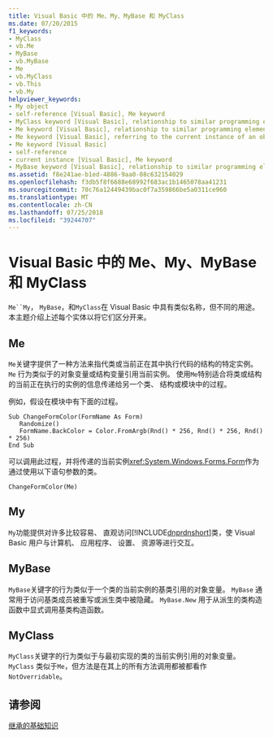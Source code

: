```yaml
---
title: Visual Basic 中的 Me、My、MyBase 和 MyClass
ms.date: 07/20/2015
f1_keywords:
- MyClass
- vb.Me
- MyBase
- vb.MyBase
- Me
- vb.MyClass
- vb.This
- vb.My
helpviewer_keywords:
- My object
- self-reference [Visual Basic], Me keyword
- MyClass keyword [Visual Basic], relationship to similar programming elements
- Me keyword [Visual Basic], relationship to similar programming elements
- Me keyword [Visual Basic], referring to the current instance of an object
- Me keyword [Visual Basic]
- self-reference
- current instance [Visual Basic], Me keyword
- MyBase keyword [Visual Basic], relationship to similar programming elements
ms.assetid: f8e241ae-b1ed-4886-9aa0-08c632154029
ms.openlocfilehash: f3db5f8f6688e68992f683ac1b1465078aa41231
ms.sourcegitcommit: 70c76a12449439bac0f7a359866be5a0311ce960
ms.translationtype: MT
ms.contentlocale: zh-CN
ms.lasthandoff: 07/25/2018
ms.locfileid: "39244707"
---
```

# <a name="me-my-mybase-and-myclass-in-visual-basic"></a>Visual Basic 中的 Me、My、MyBase 和 MyClass
`Me``My`， `MyBase`，和`MyClass`在 Visual Basic 中具有类似名称，但不同的用途。 本主题介绍上述每个实体以将它们区分开来。  
  
## <a name="me"></a>Me  
 `Me`关键字提供了一种方法来指代类或当前正在其中执行代码的结构的特定实例。 `Me` 行为类似于的对象变量或结构变量引用当前实例。 使用`Me`特别适合将类或结构的当前正在执行的实例的信息传递给另一个类、 结构或模块中的过程。  
  
 例如，假设在模块中有下面的过程。  
  
```  
Sub ChangeFormColor(FormName As Form)  
   Randomize()  
   FormName.BackColor = Color.FromArgb(Rnd() * 256, Rnd() * 256, Rnd() * 256)  
End Sub  
```  
  
 可以调用此过程，并将传递的当前实例<xref:System.Windows.Forms.Form>作为通过使用以下语句参数的类。  
  
```  
ChangeFormColor(Me)  
```  
  
## <a name="my"></a>My  
 `My`功能提供对许多比较容易、 直观访问[!INCLUDE[dnprdnshort](~/includes/dnprdnshort-md.md)]类，使 Visual Basic 用户与计算机、 应用程序、 设置、 资源等进行交互。  
  
## <a name="mybase"></a>MyBase  
 `MyBase`关键字的行为类似于一个类的当前实例的基类引用的对象变量。 `MyBase` 通常用于访问基类成员被重写或派生类中被隐藏。 `MyBase.New` 用于从派生的类构造函数中显式调用基类构造函数。  
  
## <a name="myclass"></a>MyClass  
 `MyClass`关键字的行为类似于与最初实现的类的当前实例引用的对象变量。 `MyClass` 类似于`Me`，但方法是在其上的所有方法调用都被都看作`NotOverridable`。  
  
## <a name="see-also"></a>请参阅  
 [继承的基础知识](../../../visual-basic/programming-guide/language-features/objects-and-classes/inheritance-basics.md)
